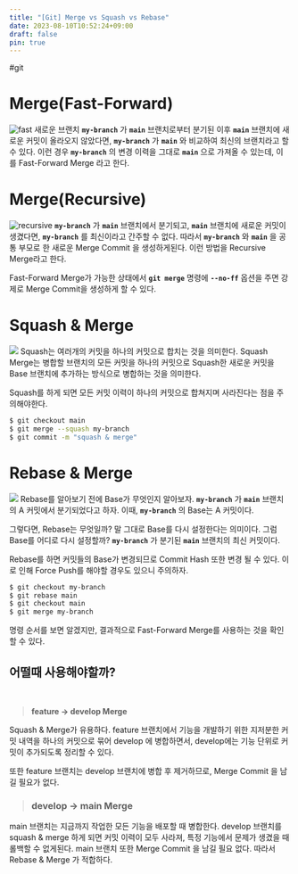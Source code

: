 ```yaml
---
title: "[Git] Merge vs Squash vs Rebase"
date: 2023-08-10T10:52:24+09:00
draft: false
pin: true
---
```

#git

# Merge(Fast-Forward)
![fast](https://hudi.blog/static/f2116265ae12bf9d745ec4991962b70e/ac7a9/fast-forward-merge.png)
새로운 브랜치 **`my-branch`** 가 **`main`** 브랜치로부터 분기된 이후 **`main`** 브랜치에 새로운 커밋이 올라오지 않았다면, **`my-branch`** 가 **`main`** 와 비교하여 최신의 브랜치라고 할 수 있다. 이런 경우 **`my-branch`** 의 변경 이력을 그대로 **`main`** 으로 가져올 수 있는데, 이를 Fast-Forward Merge 라고 한다.

# Merge(Recursive)
![recursive](https://hudi.blog/static/0e285ca39ad15283649dfeaa75bee074/ac7a9/recursive-merge.png)
**`my-branch`** 가 **`main`** 브랜치에서 분기되고, **`main`** 브랜치에 새로운 커밋이 생겼다면, **`my-branch`** 를 최신이라고 간주할 수 없다. 따라서 **`my-branch`** 와 **`main`** 을 공통 부모로 한 새로운 Merge Commit 을 생성하게된다. 이런 방법을 Recursive Merge라고 한다.

Fast-Forward Merge가 가능한 상태에서 **`git merge`** 명령에 **`--no-ff`** 옵션을 주면 강제로 Merge Commit을 생성하게 할 수 있다.

# Squash & Merge
![](https://hudi.blog/static/a3d00e849c58ba5bb2f31078ad9f2387/ac7a9/squash-merge.png)
Squash는 여러개의 커밋을 하나의 커밋으로 합치는 것을 의미한다. Squash Merge는 병합할 브랜치의 모든 커밋을 하나의 커밋으로 Squash한 새로운 커밋을 Base 브랜치에 추가하는 방식으로 병합하는 것을 의미한다.

Squash를 하게 되면 모든 커밋 이력이 하나의 커밋으로 합쳐지며 사라진다는 점을 주의해야한다.

```bash
$ git checkout main
$ git merge --squash my-branch
$ git commit -m "squash & merge"
```

# Rebase & Merge
![](https://hudi.blog/static/b0070becd572dd5c7151309e2e96767f/ac7a9/rebase-merge.png)
Rebase를 알아보기 전에 Base가 무엇인지 알아보자. **`my-branch`** 가 **`main`** 브랜치의 A 커밋에서 분기되었다고 하자. 이때, **`my-branch`** 의 Base는 A 커밋이다.

그렇다면, Rebase는 무엇일까? 말 그대로 Base를 다시 설정한다는 의미이다. 그럼 Base를 어디로 다시 설정할까? **`my-branch`** 가 분기된 **`main`** 브랜치의 최신 커밋이다.

Rebase를 하면 커밋들의 Base가 변경되므로 Commit Hash 또한 변경 될 수 있다. 이로 인해 Force Push를 해야할 경우도 있으니 주의하자.

```bash
$ git checkout my-branch
$ git rebase main
$ git checkout main
$ git merge my-branch
```

명령 순서를 보면 알겠지만, 결과적으로 Fast-Forward Merge를 사용하는 것을 확인할 수 있다.

## 어떨때 사용해야할까?
<br>

>**feature → develop Merge**
>
Squash & Merge가 유용하다. feature 브랜치에서 기능을 개발하기 위한 지저분한 커밋 내역을 하나의 커밋으로 묶어 develop 에 병합하면서, develop에는 기능 단위로 커밋이 추가되도록 정리할 수 있다.
>
또한 feature 브랜치는 develop 브랜치에 병합 후 제거하므로, Merge Commit 을 남길 필요가 없다.
>
>### **develop → main Merge**
>
main 브랜치는 지금까지 작업한 모든 기능을 배포할 때 병합한다. develop 브랜치를 squash & merge 하게 되면 커밋 이력이 모두 사라져, 특정 기능에서 문제가 생겼을 때 롤백할 수 없게된다. main 브랜치 또한 Merge Commit 을 남길 필요 없다. 따라서 Rebase & Merge 가 적합하다.